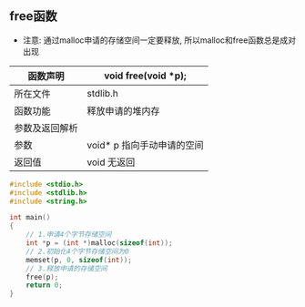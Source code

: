 ## free函数

- 注意: 通过malloc申请的存储空间一定要释放, 所以malloc和free函数总是成对出现

| 函数声明    | void free(void *p);  |
| ------- | -------------------- |
| 所在文件    | stdlib.h             |
| 函数功能    | 释放申请的堆内存             |
| 参数及返回解析 |                      |
| 参数      | void*    p 指向手动申请的空间 |
| 返回值     | void    无返回          |

```c
#include <stdio.h>
#include <stdlib.h>
#include <string.h>

int main()
{
    // 1.申请4个字节存储空间
    int *p = (int *)malloc(sizeof(int));
    // 2.初始化4个字节存储空间为0
    memset(p, 0, sizeof(int));
    // 3.释放申请的存储空间
    free(p);
    return 0;
}
```

# 